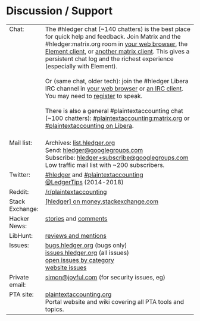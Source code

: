 <a name="help"></a><a name="help-feedback"></a>

# Discussion / Support

<div>
<table>
  <tr valign=top>
    <td>Chat:</td>
    <td>
      The #hledger chat (~140 chatters) is the best place for quick help and feedback.
      Join Matrix and the #hledger:matrix.org room
      in <a href="http://matrix.hledger.org">your web browser</a>,
      the <a href=https://element.io">Element client</a>,
      or <a href="https://matrix.org/clients">another matrix client</a>.
      This gives a persistent chat log and the richest experience (especially with Element).
      <br>
      <br>
      <!-- (<a href="https://view.matrix.org/room/ !GYlETOAdUBSCcvnEMY:matrix.org">Public chat log</a>) <br> -->
      Or (same chat, older tech):
      join the #hledger Libera IRC channel
      in <a href="http://irc.hledger.org">your web browser</a>
      or <a href="https://libera.chat/guides/clients">an IRC client</a>.
      You may need to <a href="https://libera.chat/guides/registration">register</a> to speak.<br>
      <!-- (Shortcuts: <a href="http://matrix.hledger.org">http://matrix.hledger.org</a>, <a href="http://irc.hledger.org">http://irc.hledger.org</a>.)<br> -->
      <br>
      There is also a general #plaintextaccounting chat (~100 chatters):
      <a href="https://matrix.to/#/#plaintextaccounting:matrix.org">#plaintextaccounting:matrix.org</a>
      or <a href="https://web.libera.chat/#plaintextaccounting">#plaintextaccounting on Libera</a>.
      <br>
      <br>
    </td>
  </tr>
  <tr valign=top>
    <td>Mail list:</td>
    <td>
      Archives: <a href="http://list.hledger.org">list.hledger.org</a><br>
      Send: <a href="mailto:hledger@googlegroups.com">hledger@googlegroups.com</a><br>
      Subscribe: <a href="mailto:hledger+subscribe@googlegroups.com">hledger+subscribe@googlegroups.com</a><br>
      Low traffic mail list with ~200 subscribers.
    </td>
  </tr>
  <tr valign=top>
    <td>Twitter:</td>
    <td>
      <a href="https://twitter.com/search?q=%23hledger&amp;src=typed_query&amp;f=live">#hledger</a> and
      <a href="https://twitter.com/search?q=%23plaintextaccounting&amp;src=typed_query&amp;f=live">#plaintextaccounting</a><br>
      <a href="https://twitter.com/LedgerTips">@LedgerTips</a> (2014-2018)
    </td>
  </tr>
  <tr valign=top>
    <td>Reddit:</td>
    <td>
      <a href="https://www.reddit.com/r/plaintextaccounting/">/r/plaintextaccounting</a>
    </td>
  </tr>
  <tr valign=top>
    <td>Stack Exchange:</td>
    <td>
      <a href="https://money.stackexchange.com/questions/tagged/hledger?tab=newest">[hledger] on money.stackexchange.com</a>
    </td>
  </tr>
  <tr valign=top>
    <td>Hacker News:</td>
    <td>
      <a href="https://hn.algolia.com/?query=hledger&amp;sort=byDate&amp;prefix&amp;page=0&amp;dateRange=all&amp;type=story">stories</a> and <a href="https://hn.algolia.com/?query=hledger&amp;sort=byDate&amp;prefix=false&amp;page=0&amp;dateRange=all&amp;type=comment">comments</a>
    </td>
  </tr>
  <tr valign=top>
    <td>LibHunt:</td>
    <td>
      <a href="https://www.libhunt.com/r/hledger#repo-reviews">reviews and mentions</a>
    </td>
  </tr>
  <tr valign=top>
    <td>Issues:</td>
    <td>
      <a href="http://bugs.hledger.org">bugs.hledger.org</a> (bugs only)<br>
      <a href="http://issues.hledger.org">issues.hledger.org</a> (all issues)<br>
      <a href="ISSUES.html">open issues by category</a><br>
      <a href="https://github.com/simonmichael/hledger_site/issues?utf8=%E2%9C%93&amp;q=">website issues</a>
    </td>
  </tr>
  <tr valign=top>
    <td>Private email:</td>
    <td>
      <a href="mailto:simon@joyful.com">simon@joyful.com</a> (for security issues, eg)
    </td>
  </tr>
  <tr valign=top>
    <td>PTA site:</td>
    <td>
      <a href="https://plaintextaccounting.org">plaintextaccounting.org</a><br>
      Portal website and wiki covering all PTA tools and topics.<br>
    </td>
  </tr>
</table>
</div>


